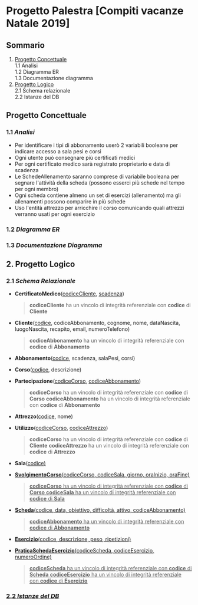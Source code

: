 # Progetto Palestra [Compiti vacanze Natale 2019]

## Sommario

1. [Progetto Concettuale]()  
    1.1 Analisi  
    1.2 Diagramma ER  
    1.3 Documentazione diagramma  
2. [Progetto Logico]()  
    2.1 Schema relazionale  
    2.2 Istanze del DB  

## Progetto Concettuale

### 1.1 _Analisi_

* Per identificare i tipi di abbonamento userò 2 variabili booleane per indicare accesso a sala pesi e corsi
* Ogni utente può consegnare più certificati medici
* Per ogni certificato medico sarà registrato proprietario e data di scadenza
* Le SchedeAllenamento saranno comprese di variabile booleana per segnare l'attività della scheda (possono esserci più schede nel tempo per ogni membro)
* Ogni scheda contiene almeno un set di esercizi (allenamento) ma gli allenamenti possono comparire in più schede
* Uso l'entità attrezzo per arricchire il corso comunicando quali attrezzi verranno usati per ogni esercizio

### 1.2 _Diagramma ER_

### 1.3 _Documentazione Diagramma_

## 2. Progetto Logico

### 2.1 _Schema Relazionale_

* **CertificatoMedico**(<u>codiceCliente</u>, <u>scadenza</u>)  
    > **codiceCliente** ha un vincolo di integrità referenziale con **codice** di **Cliente**

* **Cliente**(<u>codice</u>, codiceAbbonamento, cognome, nome, dataNascita, luogoNascita, recapito, email, numeroTelefono)
    > **codiceAbbonamento** ha un vincolo di integrità referenziale con **codice** di **Abbonamento**

* **Abbonamento**(<u>codice</u>, scadenza, salaPesi, corsi)

* **Corso**(<u>codice</u>, descrizione)

* **Partecipazione**(<u>codiceCorso</u>, <u>codiceAbbonamento</u>)
    > **codiceCorso** ha un vincolo di integrità referenziale con **codice** di **Corso**
    > **codiceAbbonamento** ha un vincolo di integrità referenziale con **codice** di **Abbonamento**

* **Attrezzo**(<u>codice</u>, nome)

* **Utilizzo**(<u>codiceCorso</u>, <u>codiceAttrezzo</u>)
    > **codiceCorso** ha un vincolo di integrità referenziale con **codice** di **Cliente**
    > **codiceAttrezzo** ha un vincolo di integrità referenziale con **codice** di **Attrezzo**

* **Sala**(<u>codice<u>)

* **SvolgimentoCorso**(<u>codiceCorso</u>, <u>codiceSala</u>, giorno, oraInizio, oraFine)
    > **codiceCorso** ha un vincolo di integrità referenziale con **codice** di **Corso**
    > **codiceSala** ha un vincolo di integrità referenziale con **codice** di **Sala**

* **Scheda**(<u>codice</u>, data, obiettivo, difficoltà, attivo, codiceAbbonamento)
    > **codiceAbbonamento** ha un vincolo di integrità referenziale con **codice** di **Abbonamento**

* **Esercizio**(<u>codice</u>, descrizione, peso, ripetizioni)

* **PraticaSchedaEsercizio**(<u>codiceScheda</u>, <u>codiceEsercizio</u>, numeroOrdine)
    > **codiceScheda** ha un vincolo di integrità referenziale con **codice** di **Scheda**
    > **codiceEsercizio** ha un vincolo di integrità referenziale con **codice** di **Esercizio**

### 2.2 _Istanze del DB_
